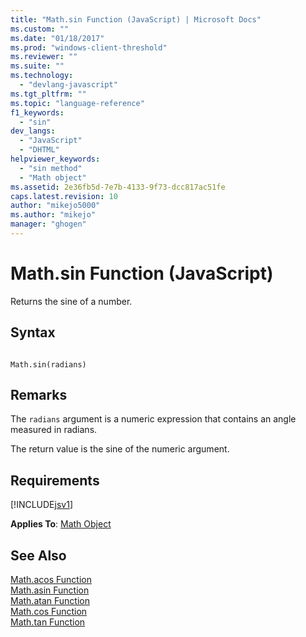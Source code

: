 ```yaml
---
title: "Math.sin Function (JavaScript) | Microsoft Docs"
ms.custom: ""
ms.date: "01/18/2017"
ms.prod: "windows-client-threshold"
ms.reviewer: ""
ms.suite: ""
ms.technology: 
  - "devlang-javascript"
ms.tgt_pltfrm: ""
ms.topic: "language-reference"
f1_keywords: 
  - "sin"
dev_langs: 
  - "JavaScript"
  - "DHTML"
helpviewer_keywords: 
  - "sin method"
  - "Math object"
ms.assetid: 2e36fb5d-7e7b-4133-9f73-dcc817ac51fe
caps.latest.revision: 10
author: "mikejo5000"
ms.author: "mikejo"
manager: "ghogen"
---
```

# Math.sin Function (JavaScript)
Returns the sine of a number.  
  
## Syntax  
  
```  
  
Math.sin(radians)   
```  
  
## Remarks  
 The `radians` argument is a numeric expression that contains an angle measured in radians.  
  
 The return value is the sine of the numeric argument.  
  
## Requirements  
 [!INCLUDE[jsv1](../../javascript/misc/includes/jsv1-md.md)]  
  
 **Applies To**: [Math Object](../../javascript/reference/math-object-javascript.md)  
  
## See Also  
 [Math.acos Function](../../javascript/reference/math-acos-function-javascript.md)   
 [Math.asin Function](../../javascript/reference/math-asin-function-javascript.md)   
 [Math.atan Function](../../javascript/reference/math-atan-function-javascript.md)   
 [Math.cos Function](../../javascript/reference/math-cos-function-javascript.md)   
 [Math.tan Function](../../javascript/reference/math-tan-function-javascript.md)
